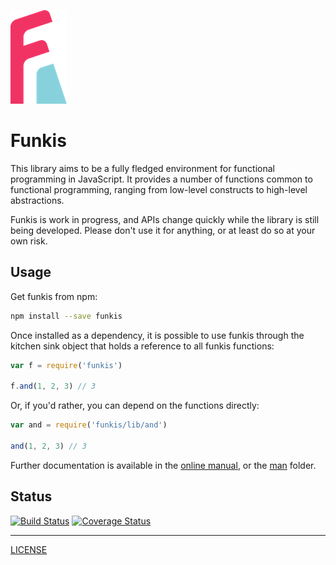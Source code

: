 ![Funkis](https://raw.githubusercontent.com/mstade/funkis/master/logo.png)

Funkis
======

This library aims to be a fully fledged environment for functional programming in JavaScript. It provides a number of functions common to functional programming, ranging from low-level constructs to high-level abstractions.

Funkis is work in progress, and APIs change quickly while the library is still being developed. Please don't use it for anything, or at least do so at your own risk.

Usage
-----

Get funkis from npm:

```bash
npm install --save funkis
```

Once installed as a dependency, it is possible to use funkis through the kitchen sink object that holds a reference to all funkis functions:

```javascript
var f = require('funkis')

f.and(1, 2, 3) // 3
```

Or, if you'd rather, you can depend on the functions directly:

```javascript
var and = require('funkis/lib/and')

and(1, 2, 3) // 3
```

Further documentation is available in the [online manual], or the [man] folder.

[man]: man
[online manual]: http://madebystade.com/funkis/

Status
------

[![Build Status](http://img.shields.io/travis/mstade/funkis.svg?style=flat-square)](https://travis-ci.org/mstade/funkis)
[![Coverage Status](http://img.shields.io/coveralls/mstade/funkis.svg?style=flat-square)](https://coveralls.io/r/mstade/funkis?branch=master)

---

[LICENSE](LICENSE)
